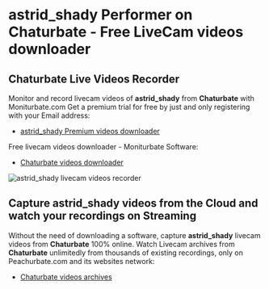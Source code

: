 # astrid_shady Performer on Chaturbate - Free LiveCam videos downloader

## Chaturbate Live Videos Recorder

Monitor and record livecam videos of **astrid_shady** from **Chaturbate** with Moniturbate.com
Get a premium trial for free by just and only registering with your Email address:
* [astrid_shady Premium videos downloader](https://moniturbate.com/request-demo-licence-key.html)

Free livecam videos downloader - Moniturbate Software:
* [Chaturbate videos downloader](https://moniturbate.com/moniturbate-download-software.html)

![astrid_shady livecam videos recorder](https://peachurnet.com/templates/moniturbate-software.png)


## Capture astrid_shady videos from the Cloud and watch your recordings on Streaming

Without the need of downloading a software, capture **astrid_shady** livecam videos from **Chaturbate** 100% online.
Watch Livecam archives from **Chaturbate** unlimitedly from thousands of existing recordings, only on Peachurbate.com and its websites network:
* [Chaturbate videos archives](https://peachurnet.com/)